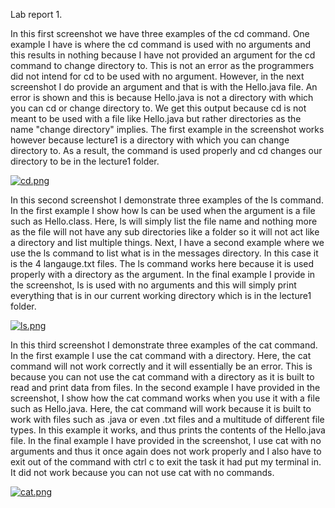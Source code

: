 
Lab report 1.

In this first screenshot we have three examples of the cd command. One example I have is where the cd command is used with no arguments and this results in nothing because I have not provided an argument for the cd command to change directory to. This is not an error as the programmers did not intend for cd to be used with no argument. However, in the next screenshot I do provide an argument and that is with the Hello.java file. An error is shown and this is because Hello.java is not a directory with which you can cd or change directory to. We get this output because cd is not meant to be used with a file like Hello.java but rather directories as the name "change directory" implies. The first example in the screenshot works however because lecture1 is a directory with which you can change directory to. As a result, the command is used properly and cd changes our directory to be in the lecture1 folder.

[![cd.png](https://i.postimg.cc/Kjczvvxf/cd.png)](https://postimg.cc/YGVkd74L)


In this second screenshot I demonstrate three examples of the ls command. In the first example I show how ls can be used when the argument is a file such as Hello.class. Here, ls will simply list the file name and nothing more as the file will not have any sub directories like a folder so it will not act like a directory and list multiple things. Next, I have a second example where we use the ls command to list what is in the messages directory. In this case it is the 4 langauge.txt files. The ls command works here because it is used properly with a directory as the argument. In the final example I provide in the screenshot, ls is used with no arguments and this will simply print everything that is in our current working directory which is in the lecture1 folder.

[![ls.png](https://i.postimg.cc/zGHffQZs/ls.png)](https://postimg.cc/Bjs3YMvp)


In this third screenshot I demonstrate three examples of the cat command. In the first example I use the cat command with a directory. Here, the cat command will not work correctly and it will essentially be an error. This is because you can not use the cat command with a directory as it is built to read and print data from files. In the second example I have provided in the screenshot, I show how the cat command works when you use it with a file such as Hello.java. Here, the cat command will work because it is built to work with files such as .java or even .txt files and a multitude of different file types. In this example it works, and thus prints the contents of the Hello.java file. In the final example I have provided in the screenshot, I use cat with no arguments and thus it once again does not work properly and I also have to exit out of the command with ctrl c to exit the task it had put my terminal in. It did not work because you can not use cat with no commands.

[![cat.png](https://i.postimg.cc/BbvSfYBw/cat.png)](https://postimg.cc/Vr3QjFTj)
